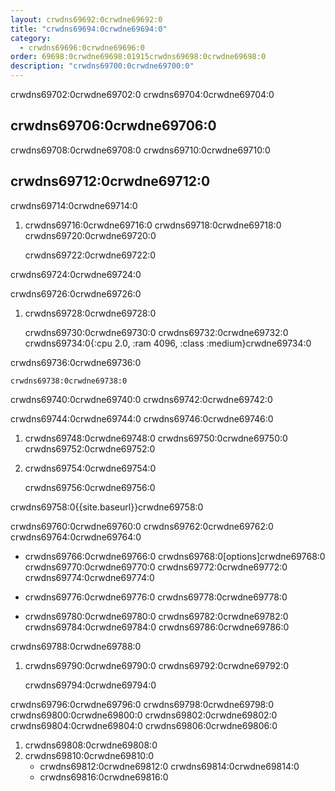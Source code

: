 ```yaml
---
layout: crwdns69692:0crwdne69692:0
title: "crwdns69694:0crwdne69694:0"
category:
  - crwdns69696:0crwdne69696:0
order: 69698:0crwdne69698:01915crwdns69698:0crwdne69698:0
description: "crwdns69700:0crwdne69700:0"
---
```

crwdns69702:0crwdne69702:0 crwdns69704:0crwdne69704:0

## crwdns69706:0crwdne69706:0

crwdns69708:0crwdne69708:0 crwdns69710:0crwdne69710:0

## crwdns69712:0crwdne69712:0

crwdns69714:0crwdne69714:0

1. crwdns69716:0crwdne69716:0 crwdns69718:0crwdne69718:0 crwdns69720:0crwdne69720:0

    crwdns69722:0crwdne69722:0
    

crwdns69724:0crwdne69724:0

crwdns69726:0crwdne69726:0

1. crwdns69728:0crwdne69728:0

    crwdns69730:0crwdne69730:0
    crwdns69732:0crwdne69732:0
    crwdns69734:0{:cpu 2.0, :ram 4096, :class :medium}crwdne69734:0
    

crwdns69736:0crwdne69736:0

    crwdns69738:0crwdne69738:0
    

crwdns69740:0crwdne69740:0 crwdns69742:0crwdne69742:0

crwdns69744:0crwdne69744:0 crwdns69746:0crwdne69746:0

1. crwdns69748:0crwdne69748:0 crwdns69750:0crwdne69750:0 crwdns69752:0crwdne69752:0

2. crwdns69754:0crwdne69754:0

    crwdns69756:0crwdne69756:0
    

crwdns69758:0{{site.baseurl}}crwdne69758:0

crwdns69760:0crwdne69760:0 crwdns69762:0crwdne69762:0 crwdns69764:0crwdne69764:0

- crwdns69766:0crwdne69766:0 crwdns69768:0[options]crwdne69768:0 crwdns69770:0crwdne69770:0 crwdns69772:0crwdne69772:0 crwdns69774:0crwdne69774:0

- crwdns69776:0crwdne69776:0 crwdns69778:0crwdne69778:0

- crwdns69780:0crwdne69780:0 crwdns69782:0crwdne69782:0 crwdns69784:0crwdne69784:0 crwdns69786:0crwdne69786:0

crwdns69788:0crwdne69788:0

1. crwdns69790:0crwdne69790:0 crwdns69792:0crwdne69792:0

    crwdns69794:0crwdne69794:0
    

crwdns69796:0crwdne69796:0 crwdns69798:0crwdne69798:0 crwdns69800:0crwdne69800:0 crwdns69802:0crwdne69802:0 crwdns69804:0crwdne69804:0 crwdns69806:0crwdne69806:0

1. crwdns69808:0crwdne69808:0
2. crwdns69810:0crwdne69810:0 
    - crwdns69812:0crwdne69812:0 crwdns69814:0crwdne69814:0
    - crwdns69816:0crwdne69816:0